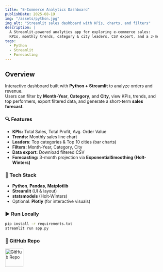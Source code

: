 ```yaml
---
title: "E-Commerce Analytics Dashboard"
publishDate: 2025-08-19
img: "/assets/python.jpg"
img_alt: "Streamlit sales dashboard with KPIs, charts, and filters"
description: |
  A Streamlit-powered analytics app for exploring e-commerce sales:
  KPIs, monthly trends, category & city leaders, CSV export, and a 3-month sales forecast (Holt-Winters).
tags:
  - Python
  - Streamlit
  - Forecasting
---
```


## Overview
Interactive dashboard built with **Python + Streamlit** to analyze orders and revenue.  
Users can filter by **Month-Year**, **Category**, and **City**, view KPIs, trends, and top performers, export filtered data, and generate a short-term **sales forecast**.

### 🔍 Features
- **KPIs:** Total Sales, Total Profit, Avg. Order Value  
- **Trends:** Monthly sales line chart  
- **Leaders:** Top categories & Top 10 cities (bar charts)  
- **Filters:** Month-Year, Category, City  
- **Data export:** Download filtered CSV  
- **Forecasting:** 3-month projection via **ExponentialSmoothing (Holt-Winters)**

### 🧰 Tech Stack
- **Python**, **Pandas**, **Matplotlib**
- **Streamlit** (UI & layout)
- **statsmodels** (Holt-Winters)
- Optional: **Plotly** (for interactive visuals)

### ▶️ Run Locally


```bash
pip install -r requirements.txt
streamlit run app.py
```

### 🔗 GitHub Repo
<a href="https://github.com/Mubashir7933/-e-commerce-analytics-dashboard" target="_blank">
  <img src="https://github.githubassets.com/images/modules/logos_page/GitHub-Mark.png" 
       alt="GitHub Repo" width="60" height="60" />
</a>